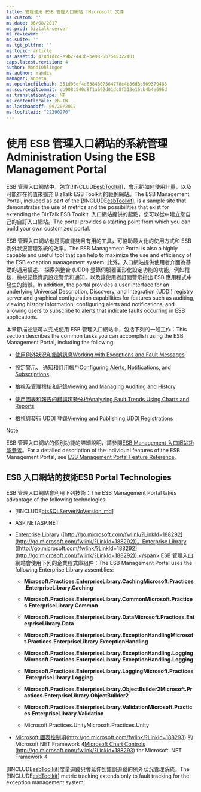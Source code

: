```yaml
---
title: 管理使用 ESB 管理入口網站 |Microsoft 文件
ms.custom: ''
ms.date: 06/08/2017
ms.prod: biztalk-server
ms.reviewer: ''
ms.suite: ''
ms.tgt_pltfrm: ''
ms.topic: article
ms.assetid: 478d1dcc-e9b2-443b-be98-5b7545322401
caps.latest.revision: 4
author: MandiOhlinger
ms.author: mandia
manager: anneta
ms.openlocfilehash: 351d06df4d6384607564778c4b86d8c509379488
ms.sourcegitcommit: cb908c540d8f1a692d01dc8f313e16cb4b4e696d
ms.translationtype: MT
ms.contentlocale: zh-TW
ms.lasthandoff: 09/20/2017
ms.locfileid: "22290270"
---
```

# <a name="administration-using-the-esb-management-portal"></a><span data-ttu-id="5147f-102">使用 ESB 管理入口網站的系統管理</span><span class="sxs-lookup"><span data-stu-id="5147f-102">Administration Using the ESB Management Portal</span></span>
<span data-ttu-id="5147f-103">ESB 管理入口網站中，包含[!INCLUDE[esbToolkit](../includes/esbtoolkit-md.md)]，會示範如何使用計量，以及可能存在的值來擴充 BizTalk ESB Toolkit 的範例網站。</span><span class="sxs-lookup"><span data-stu-id="5147f-103">The ESB Management Portal, included as part of the [!INCLUDE[esbToolkit](../includes/esbtoolkit-md.md)], is a sample site that demonstrates the use of metrics and the possibilities that exist for extending the BizTalk ESB Toolkit.</span></span> <span data-ttu-id="5147f-104">入口網站提供的起點，您可以從中建立您自己的自訂入口網站。</span><span class="sxs-lookup"><span data-stu-id="5147f-104">The portal provides a starting point from which you can build your own customized portal.</span></span>  
  
 <span data-ttu-id="5147f-105">ESB 管理入口網站也是高度能夠且有用的工具，可協助最大化的使用方式和 ESB 例外狀況管理系統的效率。</span><span class="sxs-lookup"><span data-stu-id="5147f-105">The ESB Management Portal is also a highly capable and useful tool that can help to maximize the use and efficiency of the ESB exception management system.</span></span> <span data-ttu-id="5147f-106">此外，入口網站提供使用者介面為基礎的通用描述、 探索與整合 (UDDI) 登錄伺服器圖形化設定功能的功能，例如稽核，檢視記錄資訊設定警示和通知，以及讓使用者訂閱警示指出 ESB 應用程式中發生的錯誤。</span><span class="sxs-lookup"><span data-stu-id="5147f-106">In addition, the portal provides a user interface for an underlying Universal Description, Discovery, and Integration (UDDI) registry server and graphical configuration capabilities for features such as auditing, viewing history information, configuring alerts and notifications, and allowing users to subscribe to alerts that indicate faults occurring in ESB applications.</span></span>  
  
 <span data-ttu-id="5147f-107">本章節描述您可以完成使用 ESB 管理入口網站中，包括下列的一般工作：</span><span class="sxs-lookup"><span data-stu-id="5147f-107">This section describes the common tasks you can accomplish using the ESB Management Portal, including the following:</span></span>  
  
-   [<span data-ttu-id="5147f-108">使用例外狀況和錯誤訊息</span><span class="sxs-lookup"><span data-stu-id="5147f-108">Working with Exceptions and Fault Messages</span></span>](../esb-toolkit/working-with-exceptions-and-fault-messages.md)  
  
-   [<span data-ttu-id="5147f-109">設定警示、 通知和訂用帳戶</span><span class="sxs-lookup"><span data-stu-id="5147f-109">Configuring Alerts, Notifications, and Subscriptions</span></span>](../esb-toolkit/configuring-alerts-notifications-and-subscriptions.md)  
  
-   [<span data-ttu-id="5147f-110">檢視及管理稽核和記錄</span><span class="sxs-lookup"><span data-stu-id="5147f-110">Viewing and Managing Auditing and History</span></span>](../esb-toolkit/viewing-and-managing-auditing-and-history.md)  
  
-   [<span data-ttu-id="5147f-111">使用圖表和報告的錯誤趨勢分析</span><span class="sxs-lookup"><span data-stu-id="5147f-111">Analyzing Fault Trends Using Charts and Reports</span></span>](../esb-toolkit/analyzing-fault-trends-using-charts-and-reports.md)  
  
-   [<span data-ttu-id="5147f-112">檢視與發行 UDDI 登錄</span><span class="sxs-lookup"><span data-stu-id="5147f-112">Viewing and Publishing UDDI Registrations</span></span>](../esb-toolkit/viewing-and-publishing-uddi-registrations.md)  
  
> [!NOTE]
>  <span data-ttu-id="5147f-113">ESB 管理入口網站的個別功能的詳細說明，請參閱[ESB Management 入口網站功能參考](../esb-toolkit/esb-management-portal-feature-reference.md)。</span><span class="sxs-lookup"><span data-stu-id="5147f-113">For a detailed description of the individual features of the ESB Management Portal, see [ESB Management Portal Feature Reference](../esb-toolkit/esb-management-portal-feature-reference.md).</span></span>  
  
## <a name="esb-portal-technologies"></a><span data-ttu-id="5147f-114">ESB 入口網站的技術</span><span class="sxs-lookup"><span data-stu-id="5147f-114">ESB Portal Technologies</span></span>  
 <span data-ttu-id="5147f-115">ESB 管理入口網站會利用下列技術：</span><span class="sxs-lookup"><span data-stu-id="5147f-115">The ESB Management Portal takes advantage of the following technologies:</span></span>  
  
-   [!INCLUDE[btsSQLServerNoVersion_md](../includes/btssqlservernoversion-md.md)] 
  
-   <span data-ttu-id="5147f-116">ASP.NET</span><span class="sxs-lookup"><span data-stu-id="5147f-116">ASP.NET</span></span>
  
-   <span data-ttu-id="5147f-117">[Enterprise Library](http://go.microsoft.com/fwlink/?LinkId=188292) ([http://go.microsoft.com/fwlink/?LinkId=188292](http://go.microsoft.com/fwlink/?LinkId=188292))。</span><span class="sxs-lookup"><span data-stu-id="5147f-117">[Enterprise Library](http://go.microsoft.com/fwlink/?LinkId=188292) ([http://go.microsoft.com/fwlink/?LinkId=188292](http://go.microsoft.com/fwlink/?LinkId=188292)).</span></span> <span data-ttu-id="5147f-118">ESB 管理入口網站會使用下列的企業程式庫組件：</span><span class="sxs-lookup"><span data-stu-id="5147f-118">The ESB Management Portal uses the following Enterprise Library assemblies:</span></span>  
  
    -   <span data-ttu-id="5147f-119">**Microsoft.Practices.EnterpriseLibrary.Caching**</span><span class="sxs-lookup"><span data-stu-id="5147f-119">**Microsoft.Practices.EnterpriseLibrary.Caching**</span></span>  
  
    -   <span data-ttu-id="5147f-120">**Microsoft.Practices.EnterpriseLibrary.Common**</span><span class="sxs-lookup"><span data-stu-id="5147f-120">**Microsoft.Practices.EnterpriseLibrary.Common**</span></span>  
  
    -   <span data-ttu-id="5147f-121">**Microsoft.Practices.EnterpriseLibrary.Data**</span><span class="sxs-lookup"><span data-stu-id="5147f-121">**Microsoft.Practices.EnterpriseLibrary.Data**</span></span>  
  
    -   <span data-ttu-id="5147f-122">**Microsoft.Practices.EnterpriseLibrary.ExceptionHandling**</span><span class="sxs-lookup"><span data-stu-id="5147f-122">**Microsoft.Practices.EnterpriseLibrary.ExceptionHandling**</span></span>  
  
    -   <span data-ttu-id="5147f-123">**Microsoft.Practices.EnterpriseLibrary.ExceptionHandling.Logging**</span><span class="sxs-lookup"><span data-stu-id="5147f-123">**Microsoft.Practices.EnterpriseLibrary.ExceptionHandling.Logging**</span></span>  
  
    -   <span data-ttu-id="5147f-124">**Microsoft.Practices.EnterpriseLibrary.Logging**</span><span class="sxs-lookup"><span data-stu-id="5147f-124">**Microsoft.Practices.EnterpriseLibrary.Logging**</span></span>  
  
    -   <span data-ttu-id="5147f-125">**Microsoft.Practices.EnterpriseLibrary.ObjectBuilder2**</span><span class="sxs-lookup"><span data-stu-id="5147f-125">**Microsoft.Practices.EnterpriseLibrary.ObjectBuilder2**</span></span>  
  
    -   <span data-ttu-id="5147f-126">**Microsoft.Practices.EnterpriseLibrary.Validation**</span><span class="sxs-lookup"><span data-stu-id="5147f-126">**Microsoft.Practices.EnterpriseLibrary.Validation**</span></span>  
  
    -   <span data-ttu-id="5147f-127">Microsoft.Practices.Unity</span><span class="sxs-lookup"><span data-stu-id="5147f-127">Microsoft.Practices.Unity</span></span>  
  
-   <span data-ttu-id="5147f-128">[Microsoft 圖表控制項](http://go.microsoft.com/fwlink/?LinkId=188293)(http://go.microsoft.com/fwlink/?LinkId=188293) 的 Microsoft.NET Framework 4</span><span class="sxs-lookup"><span data-stu-id="5147f-128">[Microsoft Chart Controls](http://go.microsoft.com/fwlink/?LinkId=188293) (http://go.microsoft.com/fwlink/?LinkId=188293) for Microsoft .NET Framework 4</span></span>  
  
<span data-ttu-id="5147f-129">[!INCLUDE[esbToolkit](../includes/esbtoolkit-md.md)]度量追蹤只會延伸到錯誤追蹤的例外狀況管理系統。</span><span class="sxs-lookup"><span data-stu-id="5147f-129">The [!INCLUDE[esbToolkit](../includes/esbtoolkit-md.md)] metric tracking extends only to fault tracking for the exception management system.</span></span>